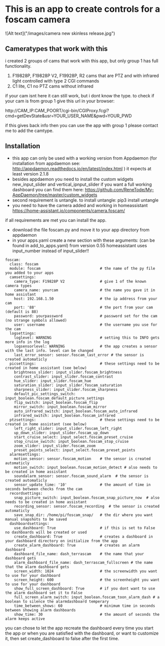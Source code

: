 # This is an app to create controls for a foscam camera

![Alt text]("/images/camera new skinless release.jpg")
## Cameratypes that work with this

i created 2 groups of cams that work with this app, but only group 1 has full functionality.

1) F19828P, F19828P V2, F19928P, R2 
   cams that are PTZ and with infrared light controlled with type 2 CGI commands
2) C1 lite, C1 
   no PTZ cams without infrared
   
if your cam isnt here it can still work, but i dont know the type.
to check if your cam is from group 1 give this url in your browser:

   http://CAM_IP:CAM_POORT/cgi-bin/CGIProxy.fcgi?cmd=getDevState&usr=YOUR_USER_NAME&pwd=YOUR_PWD
   
if this gives back info then you can use the app with group 1 please contact me to add the camtype.

  
## Installation

- this app can only be used with a working version from Appdaemon (for installation from appdaemon see: http://appdaemon.readthedocs.io/en/latest/index.html ) it expects at least version 2.1.8
- besides appdaemon you need to install the custom widgets new_input_slider and vertical_ipnput_slider if you want a full working dashboard you can find them here: https://github.com/ReneTode/My-AppDaemon/tree/master/custom_widgets
- second requirement is untangle. to install untangle:
  pip3 install untangle
- you need to have the camera added and working in homeassistant
  https://home-assistant.io/components/camera.foscam/
  
if all requirements are met you can install the app.
- download the file foscam.py and move it to your app directory from appdaemon
- in your apps.yaml create a new section with these arguments: (can be found in add_to_apps.yaml)
from version 0.55 homeassistant uses input_number instead of input_slider!!

```
foscam:
  class: foscam
  module: foscam                           # the name of the py file you added to your apps
  camsettings:
    camera_type: F19828P V2                # give 1 of the known camera types
    camera_name: yourcam                   # the name you gave it in home assistant
    host: 192.168.1.50                     # the ip address from your cam
    port: '88'                             # the port from your cam (default is 88)
    password: yourpassword                 # password set for the cam (no strange symbols allowed)
    user: username                         # the username you use for the cam
  logsettings:
    loglevel: WARNING                      # setting this to INFO gets more info in the log
    logsensorlevel: WARNING                # the app creates a sensor with the last info. level can be changed
    last_error_sensor: sensor.foscam_last_error # the sensor is created automaticly
  picsettings:                             # these settings need to be created in home assistant (see below)
    brightness_slider: input_slider.foscam_brightness 
    contrast_slider: input_slider.foscam_contrast
    hue_slider: input_slider.foscam_hue
    saturation_slider: input_slider.foscam_saturation
    sharpness_slider: input_slider.foscam_sharpness
    default_pic_settings_switch: input_boolean.foscam_default_picture_settings
    flip_switch: input_boolean.foscam_flip
    mirror_switch: input_boolean.foscam_mirror
    auto_infrared_switch: input_boolean.foscam_auto_infrared
    infrared_switch: input_boolean.foscam_infrared
  ptzsettings:                             # these settings need to be created in home assistant (see below)
    left_right_slider: input_slider.foscam_left_right
    up_down_slider: input_slider.foscam_up_down
    start_cruise_select: input_select.foscam_preset_cruise
    stop_cruise_switch: input_boolean.foscam_stop_cruise
    zoom_slider: input_slider.foscam_zoom
    preset_points_select: input_select.foscam_preset_points
  alarmsettings:
    motion_sensor: sensor.foscam_motion    # the sensor is created automaticly
    motion_switch: input_boolean.foscam_motion_detect # also needs to be created in home assistant
    soundalarm_sensor: sensor.foscam_sound_alarm  # the sensor is created automaticly
    sensor_update_time: '10'               # the amount of time in seconds between checks from the cam
  recordsettings:
    snap_picture_switch: input_boolean.foscam_snap_picture_now  # also needs to be created in home assistant
    recording_sensor: sensor.foscam_recording  # the sensor is created automaticly
    save_snap_dir: /home/pi/foscam_snap/   # the dir where you want manual snapshots to be saved
  dashboardsettings: 
    use_dashboard: True                    # if this is set to False no dashboards will be created or used
    create_dashboard: True                 # creates a dashboard in your dashboard directory on initialize from the app
    create_alarm_dashboard: True           # creates an alarm dashboard
    dashboard_file_name: dash_terrascam    # the name that your dashboard gets
    alarm_dashboard_file_name: dash_terrascam_fullscreen # the name that the alarm dashboard gets
    screen_width: 1024                     # the screenwidth you want to use for your dashboard
    screen_height: 600                     # the screenheight you want to use for your dashboard
    show_full_screen_dashboard: True       # if you dont want to use the alarm dashboard set it to False
    full_screen_alarm_switch: input_boolean.foscam_toon_alarm_dash # a boolean to silence the alarmdashboard temperary
    time_between_shows: 60                 # minimum time in seconds between showing alarm dashboards
    show_time: 30                          # the amount of seconds the alarm keeps active
```


you can chose to let the app recreate the dashboard every time you start the app or when you are satisfied with the dashboard, or want to customize it, then set create_dashboard to false after the first time.

